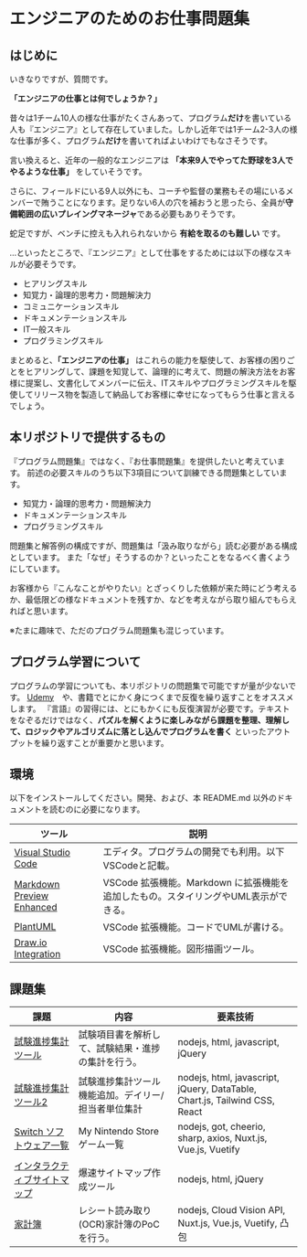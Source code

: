 # エンジニアのためのお仕事問題集

## はじめに

いきなりですが、質問です。

**「エンジニアの仕事とは何でしょうか？」**

昔々は1チーム10人の様な仕事がたくさんあって、プログラム**だけ**を書いている人も『エンジニア』として存在していました。しかし近年では1チーム2-3人の様な仕事が多く、プログラム**だけ**を書いてればよいわけでもなさそうです。

言い換えると、近年の一般的なエンジニアは **「本来9人でやってた野球を3人でやるような仕事」** をしていそうです。

さらに、フィールドにいる9人以外にも、コーチや監督の業務もその場にいるメンバーで賄うことになります。足りない6人の穴を補おうと思ったら、全員が**守備範囲の広いプレイングマネージャ**である必要もありそうです。

蛇足ですが、ベンチに控えも入れられないから **有給を取るのも難しい** です。

…といったところで、『エンジニア』として仕事をするためには以下の様なスキルが必要そうです。

- ヒアリングスキル
- 知覚力・論理的思考力・問題解決力
- コミュニケーションスキル
- ドキュメンテーションスキル
- IT一般スキル
- プログラミングスキル

まとめると、**「エンジニアの仕事」** はこれらの能力を駆使して、お客様の困りごとをヒアリングして、課題を知覚して、論理的に考えて、問題の解決方法をお客様に提案し、文書化してメンバーに伝え、ITスキルやプログラミングスキルを駆使してリリース物を製造して納品してお客様に幸せになってもらう仕事と言えるでしょう。


## 本リポジトリで提供するもの

『プログラム問題集』ではなく、『お仕事問題集』を提供したいと考えています。
前述の必要スキルのうち以下3項目について訓練できる問題集としています。

- 知覚力・論理的思考力・問題解決力
- ドキュメンテーションスキル
- プログラミングスキル

問題集と解答例の構成ですが、問題集は「汲み取りながら」読む必要がある構成としています。
また「なぜ」そうするのか？といったことをなるべく書くようにしています。

お客様から『こんなことがやりたい』とざっくりした依頼が来た時にどう考えるか、最低限どの様なドキュメントを残すか、などを考えながら取り組んでもらえればと思います。

※たまに趣味で、ただのプログラム問題集も混じっています。


## プログラム学習について

プログラムの学習についても、本リポジトリの問題集で可能ですが量が少ないです。
[Udemy](https://www.udemy.com/ja/courses/it-and-software/)　や、書籍でとにかく身につくまで反復を繰り返すことをオススメします。
『言語』の習得には、とにもかくにも反復演習が必要です。テキストをなぞるだけではなく、**パズルを解くように楽しみながら課題を整理、理解して、ロジックやアルゴリズムに落とし込んでプログラムを書く** といったアウトプットを繰り返すことが重要かと思います。


## 環境

以下をインストールしてください。開発、および、本 README.md 以外のドキュメントを読むのに必要になります。

|ツール   |説明   |
|---|---|
|[Visual Studio Code](https://code.visualstudio.com/download)   |エディタ。プログラムの開発でも利用。以下VSCodeと記載。|
|[Markdown Preview Enhanced](https://marketplace.visualstudio.com/items?itemName=shd101wyy.markdown-preview-enhanced)|VSCode 拡張機能。Markdown に拡張機能を追加したもの。スタイリングやUML表示ができる。 |
|[PlantUML](https://marketplace.visualstudio.com/items?itemName=jebbs.plantuml) |VSCode 拡張機能。コードでUMLが書ける。 |
|[Draw.io Integration](https://marketplace.visualstudio.com/items?itemName=hediet.vscode-drawio)| VSCode 拡張機能。図形描画ツール。 |


## 課題集

|課題|内容|要素技術|
|---|---|---|
|[試験進捗集計ツール](./01_%E8%A9%A6%E9%A8%93%E7%B5%90%E6%9E%9C%E9%9B%86%E8%A8%88%E3%83%84%E3%83%BC%E3%83%AB/)   |試験項目書を解析して、試験結果・進捗の集計を行う。|nodejs, html, javascript, jQuery
|[試験進捗集計ツール2](./02_%E8%A9%A6%E9%A8%93%E7%B5%90%E6%9E%9C%E9%9B%86%E8%A8%88%E3%83%84%E3%83%BC%E3%83%AB2/)   |試験進捗集計ツール機能追加。デイリー/担当者単位集計|nodejs, html, javascript, jQuery, DataTable, Chart.js, Tailwind CSS, React
|[Switch ソフトウェア一覧](./03_switch_eshop/)|My Nintendo Store ゲーム一覧 |nodejs, got, cheerio, sharp, axios, Nuxt.js, Vue.js, Vuetify
|[インタラクティブサイトマップ](./04_インタラクティブサイトマップ/)|爆速サイトマップ作成ツール | nodejs, html, jQuery
|[家計簿](./05_家計簿/) | レシート読み取り(OCR)家計簿のPoCを行う。| nodejs, Cloud Vision API, Nuxt.js, Vue.js, Vuetify, 凸包